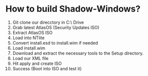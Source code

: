 # How to build Shadow-Windows?

1. Git clone our direcctory in C:\ Drive
2. Grab latest AtlasOS (Security Updates ISO)
3. Extract AtlasOS ISO
4. Load into NTlite
5. Convert install.esd to install.wim if needed
6. Load install.wim
7. Download and extract the necessary tools to the Setup directory. 
8. Load our XML file
9. Hit apply and create ISO
10. Success (Boot into ISO and test it)
